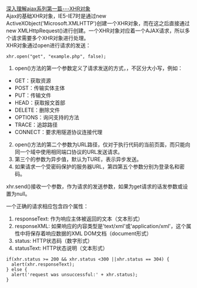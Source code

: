 [深入理解ajax系列第一篇---XHR对象](https://www.cnblogs.com/xiaohuochai/p/6036475.html)    
Ajax的基础XHR对象，IE5-IE7时是通过new ActiveXObject('Microsoft.XMLHTTP')创建一个XHR对象，而在这之后直接通过new XMLHttpRequest()进行创建。一个XHR对象对应着一个AJAX请求，所以多个请求需要多个XHR对象进行处理。    
XHR对象通过open进行请求的发送：    
```
xhr.open("get", "example.php", false);
```
1. open()方法的第一个参数定义了请求发送的方式，，不区分大小写，例如：
* GET：获取资源
* POST：传输实体主体
* PUT：传输文件
* HEAD：获取报文首部
* DELETE：删除文件
* OPTIONS：询问支持的方法
* TRACE：追踪路径
* CONNECT：要求用隧道协议连接代理
2. open()方法的第二个参数为URL路径，仅对于执行代码的当前页面，而只能向同一个域中使用相同端口协议的URL发送请求。
3. 第三个的参数为异步值，默认为TURE，表示异步发送。
4. 如果请求一个受密码保护的服务器URL，第四第五个参数分别为登录名和密码。

xhr.send()接收一个参数，作为请求的发送参数，如果为get请求的话发参数或设置为null。

一个正确的请求相应包含四个属性：
1. responseText: 作为响应主体被返回的文本（文本形式）
2. responseXML: 如果响应的内容类型是'text/xml'或'application/xml'，这个属性中将保存着响应数据的XML DOM文档（document形式）
3. status: HTTP状态码（数字形式）
5. statusText: HTTP状态说明（文本形式）

```
if(xhr.status >= 200 && xhr.status <300 ||xhr.status == 304) {
  alert(xhr.responseText);
} else {
  alert('request was unsuccessful:' + xhr.status);
}
```
